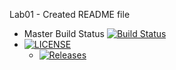 Lab01 - Created README file
- Master Build Status [![Build Status](https://travis-ci.com/40509180/sem.svg?branch=main)](https://travis-ci.com/40509180/sem)
- [![LICENSE](https://img.shields.io/github/license/<github-username>/sem.svg?style=flat-square)](https://github.com/40509180/sem/blob/master/LICENSE)
  - [![Releases](https://img.shields.io/github/release/<github-username>/sem/all.svg?style=flat-square)](https://github.com/40509180/sem/releases)
